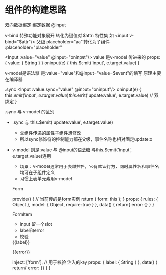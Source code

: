 # 组件的构建思路
双向数据绑定 绑定数据 @input

v-bind 特殊功能对象展开  转化为键值对
$attr: 特性集
如 <input v-bind="$attr"/> 父级 placeholder="aa" 转化为子组件 :placeholder="placeholder"

<Input :value="value" @input="oninput"/>
value 是v-model 传进来的
props: {
    value: {
        String
    }
}
oninput(e) {
this.$emit('input', e.target.value)
}

v-model是语法糖  是:value="value"和@input="value=$event"的缩写  原理主要在编译器

.sync
<Input :value.sync="value" @input="oninput"/>
oninput(e) {
this.$emit('input', e.target.value)
this.$emit('update:value', e.target.value) // 双绑定
}

.sync 与 v-model 的区别
- .sync 与 this.$emit('update:value', e.target.value)
  - ⽗组件传递的属性⼦组件想修改
  - 所以sync修饰符的控制能⼒都在⽗级，事件名称也相对固定update:x
- v-model 则是:value 与 @input的语法糖  与this.$emit('input', e.target.value)连用
  - 场景：v-model通常⽤于表单控件，它有默认⾏为，同时属性名和事件名均可在⼦组件定义
  - 习惯上表单元素⽤v-model

  Form
  <div>
    <slot></slot>
  </div>
  provide() { // 当前传的是form实例
    return {
      form: this
    };
  }
  props: {
    rules: {
      Object
    },
    model: {
      Object,
      require: true
    }
  },
  data() {
    return{
      error: {}
    }
  }
  
  
  FormItem
  - input 留一个slot
  - label和error
  - 校验
  <div>
    <label v-if="label">{{label}}</label>
    <slot></slot>
    <p v-if="error">{{error}}</p>
  </div>
  inject: ['form'], // 用于校验  注入的key
  props: {
    label: {
      String
    }
  },
  data() {
    return{
      error: {}
    }
  }